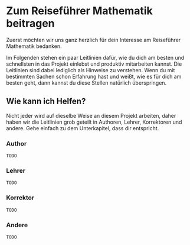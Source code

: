 # Zum Reiseführer Mathematik beitragen
Zuerst möchten wir uns ganz herzlich für dein Interesse am Reiseführer Mathematik bedanken.

Im Folgenden stehen ein paar Leitlinien dafür, wie du dich am besten und schnellsten in das Projekt einlebst und produktiv mitarbeiten kannst.
Die Leitlinien sind dabei lediglich als Hinweise zu verstehen. Wenn du mit bestimmten Sachen schon Erfahrung hast und weißt,
wie es für dich am besten geht, dann kannst du diese Stellen natürlich überspringen.


## Wie kann ich Helfen?
Nicht jeder wird auf dieselbe Weise an diesem Projekt arbeiten, daher haben wir die Leitlinien grob geteilt in Authoren, Lehrer, Korrektoren und andere.
Gehe einfach zu dem Unterkapitel, dass dir entspricht.

### Author
``TODO``

### Lehrer
``TODO``

### Korrektor
``TODO``

### Andere
``TODO``
